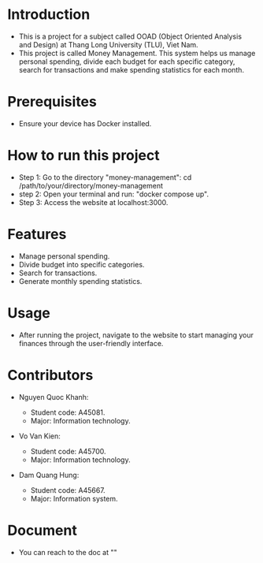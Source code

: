 # Introduction
- This is a project for a subject called OOAD (Object Oriented Analysis and Design) at Thang Long University (TLU), Viet Nam.
- This project is called Money Management. This system helps us manage personal spending, divide each budget for each specific category, search for transactions and make spending statistics for each month.

# Prerequisites
- Ensure your device has Docker installed.

# How to run this project
- Step 1: Go to the directory "money-management": cd /path/to/your/directory/money-management
- step 2: Open your terminal and run: "docker compose up".
- Step 3: Access the website at localhost:3000.

# Features
- Manage personal spending.
- Divide budget into specific categories.
- Search for transactions.
- Generate monthly spending statistics.

# Usage
- After running the project, navigate to the website to start managing your finances through the user-friendly interface.

# Contributors
- Nguyen Quoc Khanh:
  + Student code: A45081.
  + Major: Information technology.

- Vo Van Kien:
  + Student code: A45700.
  + Major: Information technology.

- Dam Quang Hung:
  + Student code: A45667.
  + Major: Information system.

# Document
- You can reach to the doc at ""